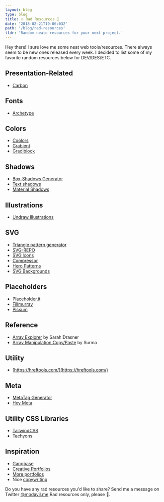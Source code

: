 ```yaml
---
layout: blog
type: blog
title: 🔥 Rad Resources 💯
date: "2018-02-21T19:06:03Z"
path: '/blog/rad-resources'
tldr: 'Random neato resources for your next project.'
---
```


Hey there! I sure love me some neat web tools/resources. There always seem to be new ones released every week. I decided to list some of my favorite random resources below for DEV/DES/ETC.

## **Presentation-Related**

- [Carbon](https://carbon.now.sh)

## **Fonts**

- [Arch](https://archetypeapp.com/#)[e]()[type](https://archetypeapp.com/#)

## **Colors**

- [Coolors](https://coolors.co/)
- [Grabient](https://www.grabient.com/)
- [Gradiblock](https://gradiblock.com/)

## **Shadows**

- [Box-Shadows Generator](https://www.cssmatic.com/box-shadow)
- [Text shadows](https://css3gen.com/text-shadow/)
- [Material Shadows](https://codepen.io/sdthornton/pen/wBZdXq)

## **Illustrations**

- [Undraw Illustrations](https://undraw.co/illustrations)

## **SVG**

- [Triangle pattern generator](http://qrohlf.com/trianglify/)
- [SVG-REPO](https://www.svgrepo.com/)
- [SVG Icons](http://www.heroicons.com/)
- [Compressor](https://jakearchibald.github.io/svgomg/)
- [Hero Patterns](http://www.heropatterns.com/)
- [SVG Backgrounds](https://www.svgbackgrounds.com/)

## **Placeholders**

- [Placeholder.it](http://via.placeholder.com/350x150)
- [Fillmurray](http://www.fillmurray.com/)
- [Picsum](https://picsum.photos/)

## **Reference**

- [Array Explorer](https://sdras.github.io/array-explorer/) by Sarah Drasner
- [Array Manipulation Copy/Paste](https://surma.github.io/underdash/) by Surma

## **Utility**

- [https://hreftools.com/](https://hreftools.com/)

## **Meta**

- [MetaTag Generator](https://megatags.co/#generate-tags)
- [Hey Meta](http://www.heymeta.com/url/www.modayil.me)

## **Utility CSS Libraries**

- [TailwindCSS](https://tailwindcss.com/)
- [Tachyons](http://tachyons.io/#principles)

## **Inspiration**

- [Gangbase](https://gangbase.design/)
- [Creative Portfolios](http://www.creative-portfolios.com/)
- [More portfolios](http://bestfolios.com/)
- Nice [copywriting](http://heynishi.com/)

Do you have any rad resources you'd like to share? Send me a message on Twitter [@modayil.me](https://twitter.com/modayilme) Rad resources only, please 🙏.